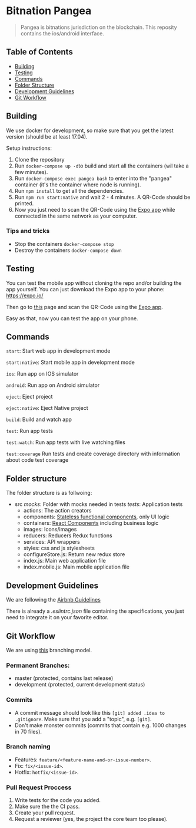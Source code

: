 # Bitnation Pangea

> Pangea is bitnations jurisdiction on the blockchain. This reposity contains the ios/android interface.

## Table of Contents

- [Building](#building)
- [Testing](#testing)
- [Commands](#commands)
- [Folder Structure](#folder-structure)
- [Development Guidelines](#development-guidelines)
- [Git Workflow](#git-workflow)

## Building

We use docker for development, so make sure that you get the latest version (should be at least 17.04).

Setup instructions:
1. Clone the repository
2. Run ```docker-compose up -d```to build and start all the containers (wil take a few minutes).
3. Run ```docker-compose exec pangea bash``` to enter into the "pangea" container (it's the container where node is running).
4. Run ```npm install``` to get all the dependencies.
5. Run ```npm run start:native``` and wait 2 - 4 minutes. A QR-Code should be printed.
6. Now you just need to scan the QR-Code using the [Expo app](https://expo.io/) while connected in the same network as your computer.

### Tips and tricks
* Stop the containers ```docker-compose stop```
* Destroy the containers ```docker-compose down```


## Testing

You can test the mobile app without cloning the repo and/or building the app yourself.
You can just download the Expo app to your phone: https://expo.io/

Then go to [this](https://expo.io/@danielfranca/bitnation) page and scan the QR-Code using the [Expo app](https://expo.io/).

Easy as that, now you can test the app on your phone.

## Commands

`start`: Start web app in development mode

`start:native`: Start mobile app in development mode

`ios`: Run app on IOS simulator

`android`: Run app on Android simulator

`eject`: Eject project

`eject:native`: Eject Native project

`build`: Build and watch app

`test`: Run app tests

`test:watch`: Run app tests with live watching files

`test:coverage` Run tests and create coverage directory with information about code test coverage


## Folder structure

The folder structure is as follwoing:
- src
  _mocks_: Folder with mocks needed in tests
  _tests_: Application tests
  - actions: The action creators
  - components: [Stateless functional components](https://hackernoon.com/react-stateless-functional-components-nine-wins-you-might-have-overlooked-997b0d933dbc), only UI logic
  - containers: [React Components](https://facebook.github.io/react/docs/react-component.html) including business logic
  - images: Icons/images
  - reducers: Reducers Redux functions
  - services: API wrappers
  - styles: css and js stylesheets
  - configureStore.js: Return new redux store
  - index.js: Main web application file
  - index.mobile.js: Main mobile application file

## Development Guidelines

  We are following the [Airbnb Guidelines](https://github.com/airbnb/javascript)
  
  There is already a *.eslintrc.json* file containing the specifications, you just need to integrate it on your favorite editor.

## Git Workflow
We are using [this](http://nvie.com/posts/a-successful-git-branching-model/) branching model.

### Permanent Branches:

- master (protected, contains last release)
- development (protected, current development status)

### Commits
* A commit message should look like this `[git] added .idea to .gitignore`. Make sure that you add a "topic", e.g. `[git]`.
* Don't make monster commits (commits that contain e.g. 1000 changes in 70 files).

### Branch naming
* Features: `feature/<feature-name-and-or-issue-number>`.
* Fix: `fix/<issue-id>`.
* Hotfix: `hotfix/<issue-id>`.

### Pull Request Proccess
1. Write tests for the code you added.
2. Make sure the the CI pass.
3. Create your pull request.
4. Request a reviewer (yes, the project the core team too please).
